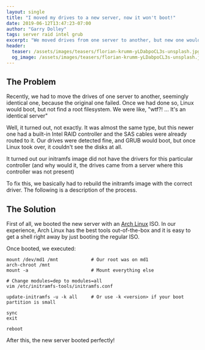 ```yaml
---
layout: single
title: "I moved my drives to a new server, now it won't boot!"
date: 2019-06-12T13:47:23-07:00
author: "Garry Dolley"
tags: server raid intel grub
excerpt: "We moved drives from one server to another, but new one wouldn't boot"
header:
  teaser: /assets/images/teasers/florian-krumm-yLDabpoCL3s-unsplash.jpg
  og_image: /assets/images/teasers/florian-krumm-yLDabpoCL3s-unsplash.jpg
---
```


The Problem
-----------

Recently, we had to move the drives of one server to another, seemingly
identical one, because the original one failed.  Once we had done so,
Linux would boot, but not find a root filesystem.  We were like, "wtf?!
...  It's an identical server"

Well, it turned out, not exactly.  It was almost the same type, but this
newer one had a built-in Intel RAID controller and the SAS cables were
already routed to it.  Our drives were detected fine, and GRUB would
boot, but once Linux took over, it couldn't see the disks at all.

It turned out our initramfs image did not have the drivers for this
particular controller (and why would it, the drives came from a server
where this controller was not present)

To fix this, we basically had to rebuild the initramfs image with the
correct driver.  The following is a description of the process.

The Solution
------------

First of all, we booted the new server with an [Arch
Linux](https://archlinux.org) ISO.  In our experience, Arch Linux has
the best tools out-of-the-box and it is easy to get a shell right away
by just booting the regular ISO.

Once booted, we executed:

```
mount /dev/md1 /mnt            # Our root was on md1
arch-chroot /mnt
mount -a                       # Mount everything else

# Change modules=dep to modules=all
vim /etc/initramfs-tools/initramfs.conf

update-initramfs -u -k all     # Or use -k <version> if your boot partition is small

sync
exit

reboot
```

After this, the new server booted perfectly!
